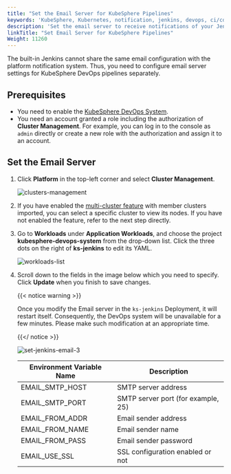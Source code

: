 ```yaml
---
title: "Set the Email Server for KubeSphere Pipelines"
keywords: 'KubeSphere, Kubernetes, notification, jenkins, devops, ci/cd, pipeline, email server'
description: 'Set the email server to receive notifications of your Jenkins pipelines.'
linkTitle: "Set Email Server for KubeSphere Pipelines"
Weight: 11260
---
```



The built-in Jenkins cannot share the same email configuration with the platform notification system. Thus, you need to configure email server settings for KubeSphere DevOps pipelines separately.

## Prerequisites

- You need to enable the [KubeSphere DevOps System](../../../pluggable-components/devops/).
- You need an account granted a role including the authorization of **Cluster Management**. For example, you can log in to the console as `admin` directly or create a new role with the authorization and assign it to an account.

## Set the Email Server

1. Click **Platform** in the top-left corner and select **Cluster Management**.

   ![clusters-management](/images/docs/devops-user-guide/using-devops/jenkins-email/clusters-management.jpg)

2. If you have enabled the [multi-cluster feature](../../../multicluster-management/) with member clusters imported, you can select a specific cluster to view its nodes. If you have not enabled the feature, refer to the next step directly.

3. Go to **Workloads** under **Application Workloads**, and choose the project **kubesphere-devops-system** from the drop-down list. Click the three dots on the right of **ks-jenkins** to edit its YAML.

   ![workloads-list](/images/docs/devops-user-guide/using-devops/jenkins-email/workloads-list.jpg)

4. Scroll down to the fields in the image below which you need to specify. Click **Update** when you finish to save changes.

   {{< notice warning >}}

   Once you modify the Email server in the `ks-jenkins` Deployment, it will restart itself. Consequently, the DevOps system will be unavailable for a few minutes. Please make such modification at an appropriate time.

   {{</ notice >}}

   ![set-jenkins-email-3](/images/docs/devops-user-guide/using-devops/jenkins-email/set-jenkins-email-3.jpg)

   | Environment Variable Name | Description                      |
   | ------------------------- | -------------------------------- |
   | EMAIL\_SMTP\_HOST         | SMTP server address              |
   | EMAIL\_SMTP\_PORT         | SMTP server port (for example, 25)       |
   | EMAIL\_FROM\_ADDR         | Email sender address             |
   | EMAIL\_FROM\_NAME         | Email sender name                |
   | EMAIL\_FROM\_PASS         | Email sender password            |
   | EMAIL\_USE\_SSL           | SSL configuration enabled or not |
